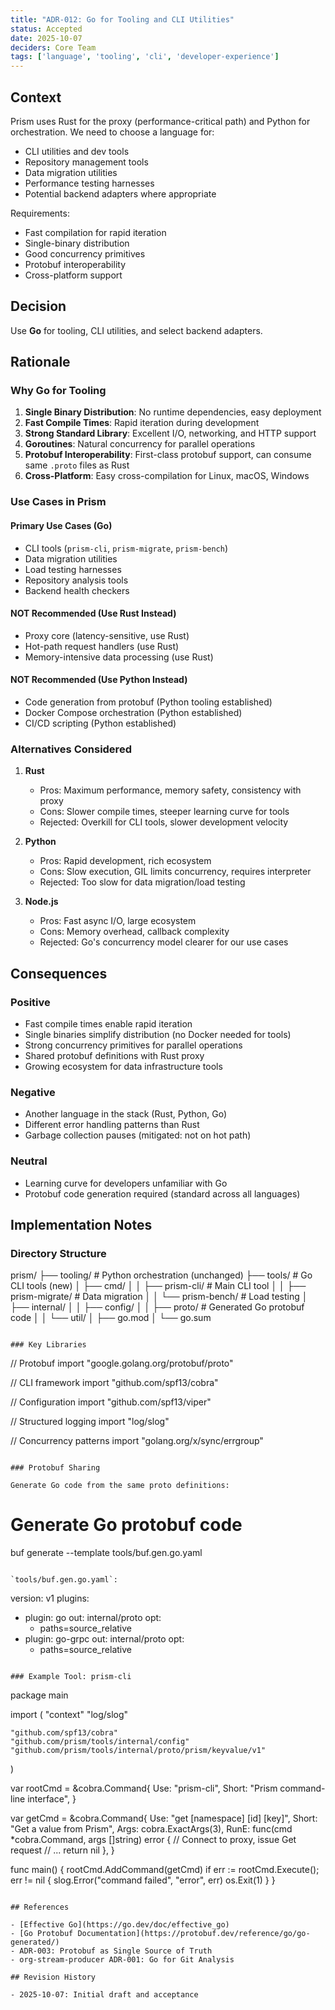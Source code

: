 ```yaml
---
title: "ADR-012: Go for Tooling and CLI Utilities"
status: Accepted
date: 2025-10-07
deciders: Core Team
tags: ['language', 'tooling', 'cli', 'developer-experience']
---
```


## Context

Prism uses Rust for the proxy (performance-critical path) and Python for orchestration. We need to choose a language for:
- CLI utilities and dev tools
- Repository management tools
- Data migration utilities
- Performance testing harnesses
- Potential backend adapters where appropriate

Requirements:
- Fast compilation for rapid iteration
- Single-binary distribution
- Good concurrency primitives
- Protobuf interoperability
- Cross-platform support

## Decision

Use **Go** for tooling, CLI utilities, and select backend adapters.

## Rationale

### Why Go for Tooling

1. **Single Binary Distribution**: No runtime dependencies, easy deployment
2. **Fast Compile Times**: Rapid iteration during development
3. **Strong Standard Library**: Excellent I/O, networking, and HTTP support
4. **Goroutines**: Natural concurrency for parallel operations
5. **Protobuf Interoperability**: First-class protobuf support, can consume same `.proto` files as Rust
6. **Cross-Platform**: Easy cross-compilation for Linux, macOS, Windows

### Use Cases in Prism

#### Primary Use Cases (Go)
- CLI tools (`prism-cli`, `prism-migrate`, `prism-bench`)
- Data migration utilities
- Load testing harnesses
- Repository analysis tools
- Backend health checkers

#### NOT Recommended (Use Rust Instead)
- Proxy core (latency-sensitive, use Rust)
- Hot-path request handlers (use Rust)
- Memory-intensive data processing (use Rust)

#### NOT Recommended (Use Python Instead)
- Code generation from protobuf (Python tooling established)
- Docker Compose orchestration (Python established)
- CI/CD scripting (Python established)

### Alternatives Considered

1. **Rust**
   - Pros: Maximum performance, memory safety, consistency with proxy
   - Cons: Slower compile times, steeper learning curve for tools
   - Rejected: Overkill for CLI tools, slower development velocity

2. **Python**
   - Pros: Rapid development, rich ecosystem
   - Cons: Slow execution, GIL limits concurrency, requires interpreter
   - Rejected: Too slow for data migration/load testing

3. **Node.js**
   - Pros: Fast async I/O, large ecosystem
   - Cons: Memory overhead, callback complexity
   - Rejected: Go's concurrency model clearer for our use cases

## Consequences

### Positive

- Fast compile times enable rapid iteration
- Single binaries simplify distribution (no Docker needed for tools)
- Strong concurrency primitives for parallel operations
- Shared protobuf definitions with Rust proxy
- Growing ecosystem for data infrastructure tools

### Negative

- Another language in the stack (Rust, Python, Go)
- Different error handling patterns than Rust
- Garbage collection pauses (mitigated: not on hot path)

### Neutral

- Learning curve for developers unfamiliar with Go
- Protobuf code generation required (standard across all languages)

## Implementation Notes

### Directory Structure

prism/
├── tooling/               # Python orchestration (unchanged)
├── tools/                 # Go CLI tools (new)
│   ├── cmd/
│   │   ├── prism-cli/    # Main CLI tool
│   │   ├── prism-migrate/ # Data migration
│   │   └── prism-bench/   # Load testing
│   ├── internal/
│   │   ├── config/
│   │   ├── proto/        # Generated Go protobuf code
│   │   └── util/
│   ├── go.mod
│   └── go.sum
```text

### Key Libraries

```
// Protobuf
import "google.golang.org/protobuf/proto"

// CLI framework
import "github.com/spf13/cobra"

// Configuration
import "github.com/spf13/viper"

// Structured logging
import "log/slog"

// Concurrency patterns
import "golang.org/x/sync/errgroup"
```text

### Protobuf Sharing

Generate Go code from the same proto definitions:

```
# Generate Go protobuf code
buf generate --template tools/buf.gen.go.yaml
```text

`tools/buf.gen.go.yaml`:
```
version: v1
plugins:
  - plugin: go
    out: internal/proto
    opt:
      - paths=source_relative
  - plugin: go-grpc
    out: internal/proto
    opt:
      - paths=source_relative
```text

### Example Tool: prism-cli

```
package main

import (
    "context"
    "log/slog"

    "github.com/spf13/cobra"
    "github.com/prism/tools/internal/config"
    "github.com/prism/tools/internal/proto/prism/keyvalue/v1"
)

var rootCmd = &cobra.Command{
    Use:   "prism-cli",
    Short: "Prism command-line interface",
}

var getCmd = &cobra.Command{
    Use:   "get [namespace] [id] [key]",
    Short: "Get a value from Prism",
    Args:  cobra.ExactArgs(3),
    RunE: func(cmd *cobra.Command, args []string) error {
        // Connect to proxy, issue Get request
        // ...
        return nil
    },
}

func main() {
    rootCmd.AddCommand(getCmd)
    if err := rootCmd.Execute(); err != nil {
        slog.Error("command failed", "error", err)
        os.Exit(1)
    }
}
```text

## References

- [Effective Go](https://go.dev/doc/effective_go)
- [Go Protobuf Documentation](https://protobuf.dev/reference/go/go-generated/)
- ADR-003: Protobuf as Single Source of Truth
- org-stream-producer ADR-001: Go for Git Analysis

## Revision History

- 2025-10-07: Initial draft and acceptance

```